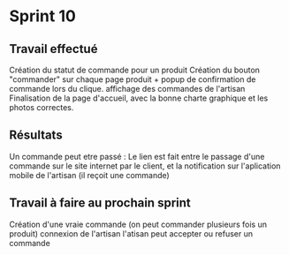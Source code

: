 # Sprint 10

## Travail effectué
Création du statut de commande pour un produit
Création du bouton "commander" sur chaque page produit + popup de confirmation de commande lors du clique.
affichage des commandes  de l'artisan
Finalisation de la page d'accueil, avec la bonne charte graphique et les photos correctes.

## Résultats
Un commande peut etre passé : Le lien est fait entre le passage d'une commande sur le site internet  par le client, et la notification sur l'aplication mobile de l'artisan (il reçoit une commande)
 

## Travail à faire au prochain sprint
Création d'une vraie commande (on peut commander plusieurs fois un produit)
connexion de l'artisan 
l'atisan peut accepter ou refuser un commande

